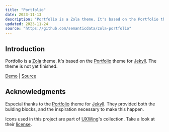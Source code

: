 ```yaml
---
title: "Portfolio"
date: 2023-11-13
description: "Portfolio is a Zola theme. It's based on the Portfolio theme for Jekyll. "
updated: 2023-11-24
source: "https://github.com/semanticdata/zola-portfolio"
---
```


## Introduction

Portfolio is a [Zola](https://www.getzola.org) theme. It's based on the [Portfolio](https://github.com/jamigibbs/portfolio) theme for [Jekyll](https://jekyllrb.com/). The theme is not yet finished.

[Demo](https://miguelpimentel.do/zola-portfolio/) | [Source](https://github.com/semanticdata/zola-portfolio)

## Acknowledgments

Especial thanks to the [Portfolio](https://github.com/jamigibbs/portfolio) theme for [Jekyll](https://jekyllrb.com/). They provided both the bulding blocks, and the inspiration necessary to make this happen.

Icons used in this project are part of <a href="https://uxwing.com/">UXWing</a>'s collection. Take a look at their <a href="https://uxwing.com/license">license</a>.
